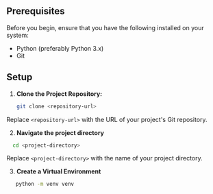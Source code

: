 ## Prerequisites

Before you begin, ensure that you have the following installed on your system:
- Python (preferably Python 3.x)
- Git

## Setup

1. **Clone the Project Repository:**
   ```bash
   git clone <repository-url>
   ```
Replace `<repository-url>` with the URL of your project's Git repository.

2. **Navigate the project directory**

```bash
  cd <project-directory>
```
Replace `<project-directory>` with the name of your project directory.

3. **Create a Virtual Environment**
```bash
   python -m venv venv
```

